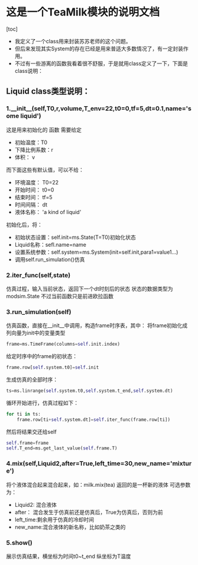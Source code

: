 # 这是一个TeaMilk模块的说明文档
[toc]
- 我定义了一个class用来封装苏苏老师的这个问题。
- 但后来发现其实System的存在已经是用来普适大多数情况了，有一定封装作用。
- 不过有一些游离的函数我看着很不舒服，于是就用class定义了一下，下面是class说明：

## Liquid class类型说明：


### 1.\_\_init\_\_(self,T0,r,volume,T_env=22,t0=0,tf=5,dt=0.1,name='some liquid')

这是用来初始化的
函数
需要给定
- 初始温度：T0
- 下降比例系数：r
- 体积： v

而下面这些有默认值，可以不给：
- 环境温度： T0=22
- 开始时间： t0=0
- 结束时间： tf=5
- 时间间隔： dt
- 液体名称： 'a kind of liquid'

初始化后，将：
- 初始状态设置：self.init=ms.State(T=T0)初始化状态
- Liquid名称：sefl.name=name
- 设置系统参数：self.system=ms.System(init=self.init,para1=value1...)
- 调用self.run_simulation()仿真


### 2.iter_func(self,state)
仿真过程，输入当前状态，返回下一个dt时刻后的状态
状态的数据类型为modsim.State
不过当前函数只是前进欧拉函数


### 3.run_simulation(self)
仿真函数，直接在__init__中调用，构造frame时序表，其中：
将frame初始化成列向量为init中的变量类型
```python
frame=ms.TimeFrame(columns=self.init.index)
```
给定时序中的frame的初状态：
```python
frame.row[self.system.t0]=self.init
```
生成仿真的全部时序：
```python
ts=ms.linrange(self.system.t0,self.system.t_end,self.system.dt)
```
循环开始进行，仿真过程如下：
```python
for ti in ts:
    frame.row[ti+self.system.dt]=self.iter_func(frame.row[ti])
```
然后将结果交还给self
```python
self.frame=frame
self.T_end=ms.get_last_value(self.frame.T)
```


### 4.mix(self,Liquid2,after=True,left_time=30,new_name='mixture')

将个液体混合起来混合起来，如：milk.mix(tea)
返回的是一杯新的液体
可选参数为：

- Liquid2: 混合液体
- after： 混合发生于仿真前还是仿真后，True为仿真后，否则为前
- left_time:剩余用于仿真的冷却时间
- new_name:混合液体的新名称，比如奶茶之类的 


### 5.show()
展示仿真结果，横坐标为时间t0~t_end
纵坐标为T温度